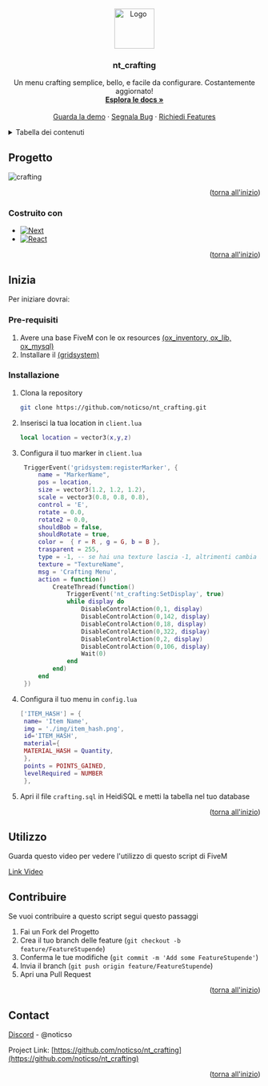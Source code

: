 <a name="readme-top"></a>




<!-- PROJECT LOGO -->
<br />
<div align="center">
  <a href="https://github.com/github_username/repo_name">
    <img src="https://github.com/noticso/nt_ammunation/assets/76558194/4804ee90-846b-45bc-be97-33cfe917e27d" alt="Logo" width="80" height="80">
  </a>

<h3 align="center">nt_crafting</h3>

  <p align="center">
    Un menu crafting semplice, bello, e facile da configurare. Costantemente aggiornato!
    <br />
    <a href="https://github.com/noticso/nt_crafting"><strong>Esplora le docs »</strong></a>
    <br />
    <br />
    <a href="https://streamable.com/jop0ry">Guarda la demo</a>
    ·
    <a href="https://github.com/noticso/nt_crafting/issues">Segnala Bug</a>
    ·
    <a href="https://github.com/noticso/nt_crafting/issues">Richiedi Features</a>
  </p>
</div>



<!-- TABLE OF CONTENTS -->
<details>
  <summary>Tabella dei contenuti</summary>
  <ol>
    <li>
      <a href="#progetto">A proposito del progetto...</a>
      <ul>
        <li><a href="#costruito-con">Costruito con</a></li>
      </ul>
    </li>
    <li>
      <a href="#inizia">Inizia</a>
      <ul>
        <li><a href="#pre-requisiti">Pre-requisiti</a></li>
        <li><a href="#installazione">Installazione</a></li>
      </ul>
    </li>
    <li><a href="#utilizzo">Come utilizzarlo</a></li>
    <li><a href="#contribuire">Contribuire</a></li>
    <li><a href="#contact">Contatti</a></li>
  </ol>
</details>



<!-- ABOUT THE PROJECT -->
## Progetto

![crafting](https://github.com/noticso/nt_crafting/assets/76558194/23bf1562-1adb-4958-8930-52772b15a39b)




<p align="right">(<a href="#readme-top">torna all'inizio</a>)</p>



### Costruito con 

* [![Next][Next.js]][Next-url]
* [![React][React.js]][React-url]

<p align="right">(<a href="#readme-top">torna all'inizio</a>)</p>



<!-- GETTING STARTED -->
## Inizia

Per iniziare dovrai:

### Pre-requisiti
1. Avere una base FiveM con le ox resources [(ox_inventory, ox_lib, ox_mysql)](https://overextended.dev/)
2. Installare il [(gridsystem)](https://github.com/Profex1999/gridsystem)

### Installazione


1. Clona la repository
   ```sh
   git clone https://github.com/noticso/nt_crafting.git
   ```
2. Inserisci la tua location in `client.lua`
   ```lua
   local location = vector3(x,y,z)
   ```
3. Configura il tuo marker in `client.lua`
   ```lua
    TriggerEvent('gridsystem:registerMarker', {
		name = "MarkerName",
		pos = location,
		size = vector3(1.2, 1.2, 1.2),
		scale = vector3(0.8, 0.8, 0.8),
		control = 'E',
		rotate = 0.0,
		rotate2 = 0.0,
		shouldBob = false,
		shouldRotate = true,
		color =  { r = R , g = G, b = B },
		trasparent = 255,
		type = -1, -- se hai una texture lascia -1, altrimenti cambia il numero
		texture = "TextureName",
		msg = 'Crafting Menu',
		action = function()
			CreateThread(function()
				TriggerEvent('nt_crafting:SetDisplay', true)
				while display do 
					DisableControlAction(0,1, display)
    				DisableControlAction(0,142, display)
    				DisableControlAction(0,18, display)
    				DisableControlAction(0,322, display)
    				DisableControlAction(0,2, display)
    				DisableControlAction(0,106, display)
					Wait(0)
				end
			end)
		end
	})
   ```
4. Configura il tuo menu in `config.lua`
   ```lua
   ['ITEM_HASH'] = {
    name= 'Item Name',
    img = './img/item_hash.png',
    id='ITEM_HASH',
    material={
    MATERIAL_HASH = Quantity,
    },
    points = POINTS_GAINED,
    levelRequired = NUMBER
    },
   ```
5. Apri il file `crafting.sql` in HeidiSQL e metti la tabella nel tuo database

<p align="right">(<a href="#readme-top">torna all'inizio</a>)</p>



<!-- USAGE EXAMPLES -->
## Utilizzo

Guarda questo video per vedere l'utilizzo di questo script di FiveM

[Link Video](https://streamable.com/jop0ry)


<!-- CONTRIBUTING -->
## Contribuire

Se vuoi contribuire a questo script segui questo passaggi

1. Fai un Fork del Progetto
2. Crea il tuo branch delle feature (`git checkout -b feature/FeatureStupende`)
3. Conferma le tue modifiche (`git commit -m 'Add some FeatureStupende'`)
4. Invia il branch (`git push origin feature/FeatureStupende`)
5. Apri una Pull Request

<p align="right">(<a href="#readme-top">torna all'inizio</a>)</p>




<!-- CONTACT -->
## Contact

[Discord](https://discord.gg/uY9agGndYs) - @noticso

Project Link: [https://github.com/noticso/nt_crafting](https://github.com/noticso/nt_crafting)

<p align="right">(<a href="#readme-top">torna all'inizio</a>)</p>




<!-- MARKDOWN LINKS & IMAGES -->
<!-- https://www.markdownguide.org/basic-syntax/#reference-style-links -->
[Next.js]: https://img.shields.io/badge/lua-007bff?style=for-the-badge&logo=lua&logoColor=white
[Next-url]: https://www.lua.org/
[React.js]: https://img.shields.io/badge/javascript-000000?style=for-the-badge&logo=javascript&logoColor=yellow
[React-url]: https://javascript.info/
